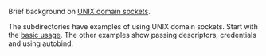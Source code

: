 Brief background on [UNIX domain sockets](http://troydhanson.github.io/network/Unix_domain_sockets.html).

The subdirectories have examples of using UNIX domain sockets. 
Start with the [basic usage](01.basic/). The other examples
show passing descriptors, credentials and using autobind.
